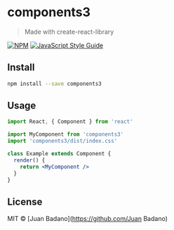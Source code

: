 # components3

> Made with create-react-library

[![NPM](https://img.shields.io/npm/v/components3.svg)](https://www.npmjs.com/package/components3) [![JavaScript Style Guide](https://img.shields.io/badge/code_style-standard-brightgreen.svg)](https://standardjs.com)

## Install

```bash
npm install --save components3
```

## Usage

```jsx
import React, { Component } from 'react'

import MyComponent from 'components3'
import 'components3/dist/index.css'

class Example extends Component {
  render() {
    return <MyComponent />
  }
}
```

## License

MIT © [Juan Badano](https://github.com/Juan Badano)

